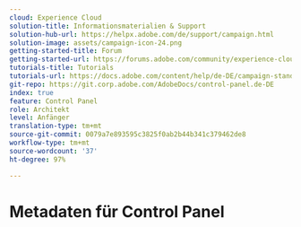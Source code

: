 ```yaml
---
cloud: Experience Cloud
solution-title: Informationsmaterialien & Support
solution-hub-url: https://helpx.adobe.com/de/support/campaign.html
solution-image: assets/campaign-icon-24.png
getting-started-title: Forum
getting-started-url: https://forums.adobe.com/community/experience-cloud/marketing-cloud/campaign/standard
tutorials-title: Tutorials
tutorials-url: https://docs.adobe.com/content/help/de-DE/campaign-standard-learn/tutorials/overview.html
git-repo: https://git.corp.adobe.com/AdobeDocs/control-panel.de-DE
index: true
feature: Control Panel
role: Architekt
level: Anfänger
translation-type: tm+mt
source-git-commit: 0079a7e893595c3825f0ab2b44b341c379462de8
workflow-type: tm+mt
source-wordcount: '37'
ht-degree: 97%

---
```



# Metadaten für Control Panel

